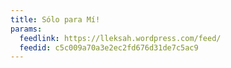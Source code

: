 ```yaml
---
title: Sólo para Mí!
params:
  feedlink: https://lleksah.wordpress.com/feed/
  feedid: c5c009a70a3e2ec2fd676d31de7c5ac9
---
```

